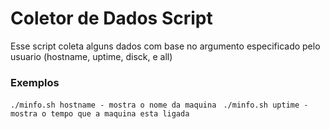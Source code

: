 # Coletor de Dados Script
Esse script coleta alguns dados com base no argumento
especificado pelo usuario (hostname, uptime, disck, e
all)

### Exemplos
` ./minfo.sh hostname - mostra o nome da maquina `
` ./minfo.sh uptime - mostra o tempo que a maquina esta ligada`